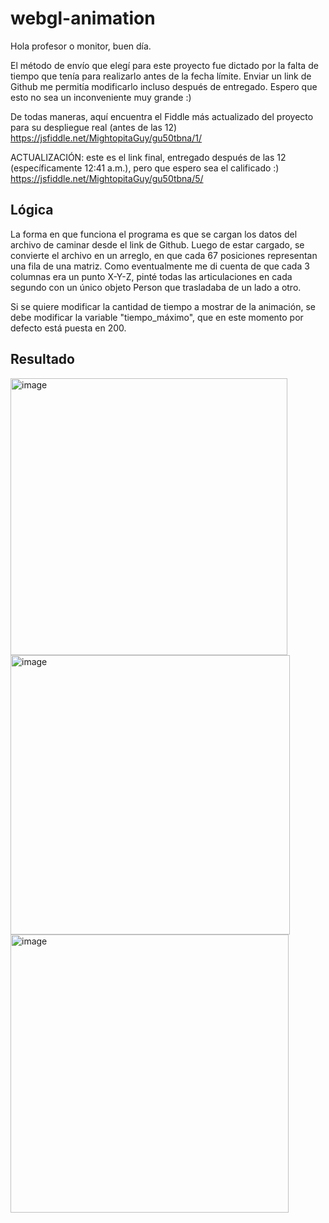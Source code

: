 # webgl-animation

Hola profesor o monitor, buen día.

El método de envío que elegí para este proyecto fue dictado por la falta de tiempo que tenía para realizarlo antes de la fecha límite. Enviar un link de Github me permitía modificarlo incluso después de entregado. Espero que esto no sea un inconveniente muy grande :)

De todas maneras, aquí encuentra el Fiddle más actualizado del proyecto para su despliegue real (antes de las 12) 
https://jsfiddle.net/MightopitaGuy/gu50tbna/1/ 

ACTUALIZACIÓN: este es el link final, entregado después de las 12 (específicamente 12:41 a.m.), pero que espero sea el calificado :)
https://jsfiddle.net/MightopitaGuy/gu50tbna/5/

## Lógica

La forma en que funciona el programa es que se cargan los datos del archivo de caminar desde el link de Github. Luego de estar cargado, se convierte el archivo en un arreglo, en que cada 67 posiciones representan una fila de una matriz. Como eventualmente me di cuenta de que cada 3 columnas era un punto X-Y-Z, pinté todas las articulaciones en cada segundo con un único objeto Person que trasladaba de un lado a otro.

Si se quiere modificar la cantidad de tiempo a mostrar de la animación, se debe modificar la variable "tiempo_máximo", que en este momento por defecto está puesta en 200.

## Resultado
<img width="443" alt="image" src="https://user-images.githubusercontent.com/26715082/190842222-25fb165b-6ae8-4b38-933f-767c22df5685.png">
<img width="447" alt="image" src="https://user-images.githubusercontent.com/26715082/190842230-2b987e95-efac-466c-aebb-7f60fb71ee17.png">
<img width="445" alt="image" src="https://user-images.githubusercontent.com/26715082/190842226-d9adeee2-995b-43fe-8e65-24dfe2f451a7.png">
